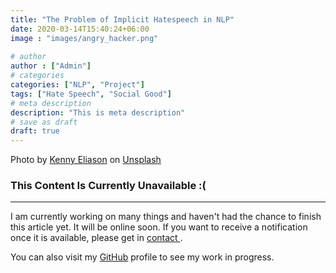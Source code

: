 ```yaml
---
title: "The Problem of Implicit Hatespeech in NLP"
date: 2020-03-14T15:40:24+06:00
image : "images/angry_hacker.png"
  
# author
author : ["Admin"]
# categories
categories: ["NLP", "Project"]
tags: ["Hate Speech", "Social Good"]
# meta description
description: "This is meta description"
# save as draft
draft: true
---
```

Photo by <a href="https://unsplash.com/@neonbrand?utm_source=unsplash&utm_medium=referral&utm_content=creditCopyText">Kenny Eliason</a> on <a href="https://unsplash.com/?utm_source=unsplash&utm_medium=referral&utm_content=creditCopyText">Unsplash</a>
  
<h3>This Content Is Currently Unavailable :(</h3>
<hr/>  
  
I am currently working on many things and haven't had the chance to finish this article yet. It will be online soon.
If you want to receive a notification once it is available, please get in <a href="/contact"> contact </a>.  
  
You can also visit my <a href="https://github.com/marcderbauer">GitHub</a> profile to see my work in progress.